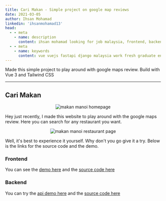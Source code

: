 ```yaml
---
title: Cari Makan - Simple project on google map reviews
date: 2021-03-05
author: Ihsan Mohamad
linkedin: 'ihsanmohamad13'
head:
  - - meta
    - name: description
      content: ihsan mohamad looking for job malaysia, frontend, backend or fullstack
  - - meta
    - name: keywords
      content: vue vuejs fastapi django malaysia work fresh graduate entry level junior developer python google googlemaps maps places api tailwind review restaurant
---
```


Made this simple project to play around with google maps review. Build with Vue 3 and Tailwind CSS

---

## Cari Makan

<p align="center">
  <img alt="makan manoi homepage"  :src="$withBase('/img/cari-makan.webp')">
</p>

Hey just recently, I made this website to play around with the google maps review. Here you can search for any restaurant you want. 

<p align="center">
  <img alt="makan manoi restaurant page" :src="$withBase('/img/cari-makan2.webp')">
</p>


Well, it's best to experience it yourself. Why don't you go give it a try. Below is the links for the source code and the demo.

### Frontend
You can see the [demo here](https://carimakan.netlify.app/) and the [source code here](https://github.com/ihsanmohamad/restaurant_analysis)

### Backend
You can try the [api demo here](https://carimakan.herokuapp.com/docs) and the [source code here](https://github.com/ihsanmohamad/restaurant_analysis_backend)